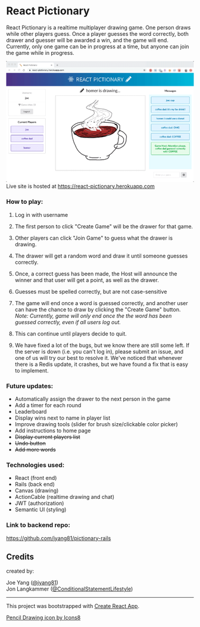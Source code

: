 # React Pictionary

React Pictionary is a realtime multiplayer drawing game. One person draws while other players guess. Once a player guesses the word correctly, both drawer and guesser will be awarded a win, and the game will end. Currently, only one game can be in progress at a time, but anyone can join the game while in progress.

![Screenshot](/screenshot-winner-w.png)  
Live site is hosted at https://react-pictionary.herokuapp.com

### How to play:

1. Log in with username

2. The first person to click "Create Game" will be the drawer for that game.

3. Other players can click "Join Game" to guess what the drawer is drawing.

4. The drawer will get a random word and draw it until someone guesses correctly.

5. Once, a correct guess has been made, the Host will announce the winner and that user will get a point, as well as the drawer.

6. Guesses must be spelled correctly, but are not case-sensitive

7. The game will end once a word is guessed correctly, and another user can have the chance to draw by clicking the "Create Game" button. *Note: Currently, game will only end once the the word has been guessed correctly, even if all users log out.*

8. This can continue until players decide to quit.

9. We have fixed a lot of the bugs, but we know there are still some left. If the server is down (i.e. you can't log in), please submit an issue, and one of us will try our best to resolve it. We've noticed that whenever there is a Redis update, it crashes, but we have found a fix that is easy to implement. 


### Future updates:

 - Automatically assign the drawer to the next person in the game
 - Add a timer for each round
 - Leaderboard 
 - Display wins next to name in player list 
 - Improve drawing tools (slider for brush size/clickable color picker)
 - Add instructions to home page
 - ~~Display current players list~~
 - ~~Undo button~~
 - ~~Add more words~~


### Technologies used:

 - React (front end)
 - Rails (back end)
 - Canvas (drawing)
 - ActionCable (realtime drawing and chat)
 - JWT (authorization)
 - Semantic UI (styling)

### Link to backend repo:
https://github.com/jyang81/pictionary-rails


## Credits

created by:

Joe Yang  ([@jyang81](https://github.com/jyang81))   
Jon Langkammer  ([@ConditionalStatementLifestyle](https://github.com/ConditionalStatementLifestyle))

---

This project was bootstrapped with [Create React App](https://github.com/facebook/create-react-app).

<a href="https://icons8.com/icon/20388/pencil-drawing">Pencil Drawing icon by Icons8</a>
